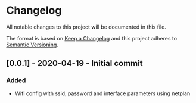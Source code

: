 # Changelog
All notable changes to this project will be documented in this file.

The format is based on [Keep a Changelog](http://keepachangelog.com/en/1.0.0/)
and this project adheres to [Semantic Versioning](http://semver.org/spec/v2.0.0.html).



## [0.0.1] - 2020-04-19 -  Initial commit
### Added
- Wifi config with ssid, password and interface parameters using netplan